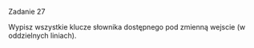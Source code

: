 Zadanie 27

Wypisz wszystkie klucze słownika dostępnego pod zmienną wejscie (w oddzielnych liniach).
